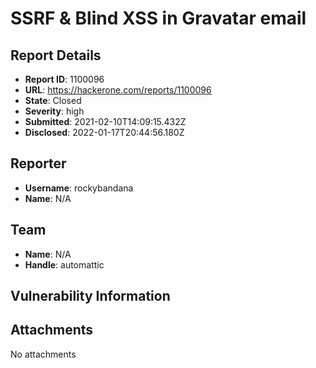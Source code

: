 # SSRF & Blind XSS in Gravatar email 

## Report Details
- **Report ID**: 1100096
- **URL**: https://hackerone.com/reports/1100096
- **State**: Closed
- **Severity**: high
- **Submitted**: 2021-02-10T14:09:15.432Z
- **Disclosed**: 2022-01-17T20:44:56.180Z

## Reporter
- **Username**: rockybandana
- **Name**: N/A

## Team
- **Name**: N/A
- **Handle**: automattic

## Vulnerability Information


## Attachments
No attachments
